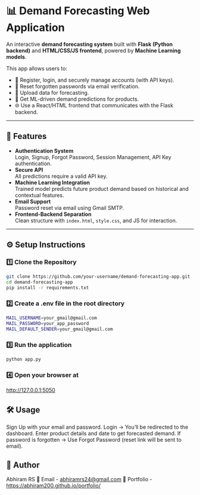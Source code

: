 # 📊 Demand Forecasting Web Application

An interactive **demand forecasting system** built with **Flask (Python backend)** and **HTML/CSS/JS frontend**, powered by **Machine Learning models**.  

This app allows users to:
- 🔑 Register, login, and securely manage accounts (with API keys).
- 📧 Reset forgotten passwords via email verification.
- 📂 Upload data for forecasting.
- 🔮 Get ML-driven demand predictions for products.
- 🌐 Use a React/HTML frontend that communicates with the Flask backend.

---

## 🚀 Features
- **Authentication System**  
  Login, Signup, Forgot Password, Session Management, API Key authentication.  
- **Secure API**  
  All predictions require a valid API key.  
- **Machine Learning Integration**  
  Trained model predicts future product demand based on historical and contextual features.  
- **Email Support**  
  Password reset via email using Gmail SMTP.  
- **Frontend-Backend Separation**  
  Clean structure with `index.html`, `style.css`, and JS for interaction.  

---

## ⚙️ Setup Instructions

### 1️⃣ Clone the Repository
```bash
git clone https://github.com/your-username/demand-forecasting-app.git
cd demand-forecasting-app
pip install -r requirements.txt
```

### 2️⃣ Create a .env file in the root directory
```bash
MAIL_USERNAME=your_gmail@gmail.com
MAIL_PASSWORD=your_app_password
MAIL_DEFAULT_SENDER=your_gmail@gmail.com
```

### 3️⃣ Run the application
```bash
python app.py
```

### 4️⃣ Open your browser at
http://127.0.0.1:5050

## 🛠️ Usage
Sign Up with your email and password.
Login → You’ll be redirected to the dashboard.
Enter product details and date to get forecasted demand.
If password is forgotten → Use Forgot Password (reset link will be sent to email).

## 👤 Author
Abhiram RS
📧 Email - abhiramrs24@gmail.com
💼 Portfolio - https://abhiram200.github.io/portfolio/
